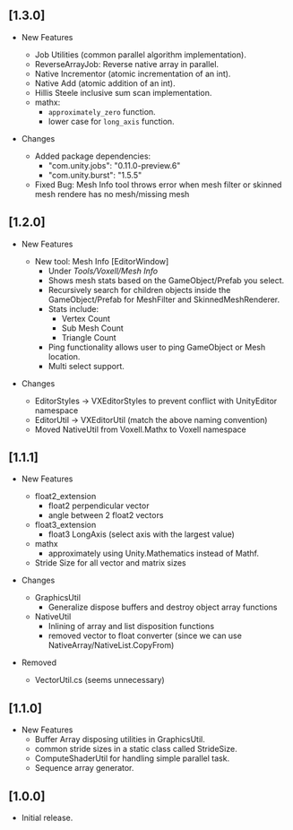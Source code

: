## [1.3.0]

- New Features
  - Job Utilities (common parallel algorithm implementation).
  - ReverseArrayJob: Reverse native array in parallel.
  - Native Incrementor (atomic incrementation of an int).
  - Native Add (atomic addition of an int).
  - Hillis Steele inclusive sum scan implementation.
  - mathx:
    - `approximately_zero` function.
    - lower case for `long_axis` function.

- Changes
  - Added package dependencies:
    - "com.unity.jobs": "0.11.0-preview.6"
    - "com.unity.burst": "1.5.5"
  - Fixed Bug: Mesh Info tool throws error when mesh filter or skinned mesh rendere has no mesh/missing mesh

## [1.2.0]

- New Features
  - New tool: Mesh Info [EditorWindow]
    - Under *Tools/Voxell/Mesh Info*
    - Shows mesh stats based on the GameObject/Prefab you select.
    - Recursively search for children objects inside the GameObject/Prefab for MeshFilter and SkinnedMeshRenderer.
    - Stats include:
      - Vertex Count
      - Sub Mesh Count
      - Triangle Count
    - Ping functionality allows user to ping GameObject or Mesh location.
    - Multi select support.

- Changes
  - EditorStyles -> VXEditorStyles to prevent conflict with UnityEditor namespace
  - EditorUtil -> VXEditorUtil (match the above naming convention)
  - Moved NativeUtil from Voxell.Mathx to Voxell namespace

## [1.1.1]

- New Features
  - float2_extension
    - float2 perpendicular vector
    - angle between 2 float2 vectors
  - float3_extension
    - float3 LongAxis (select axis with the largest value)
  - mathx
    - approximately using Unity.Mathematics instead of Mathf.
  - Stride Size for all vector and matrix sizes

- Changes
  - GraphicsUtil
    - Generalize dispose buffers and destroy object array functions
  - NativeUtil
    - Inlining of array and list disposition functions
    - removed vector to float converter (since we can use NativeArray/NativeList.CopyFrom)

- Removed
  - VectorUtil.cs (seems unnecessary)

## [1.1.0]

- New Features
  - Buffer Array disposing utilities in GraphicsUtil.
  - common stride sizes in a static class called StrideSize.
  - ComputeShaderUtil for handling simple parallel task.
  - Sequence array generator.

## [1.0.0]

- Initial release.
